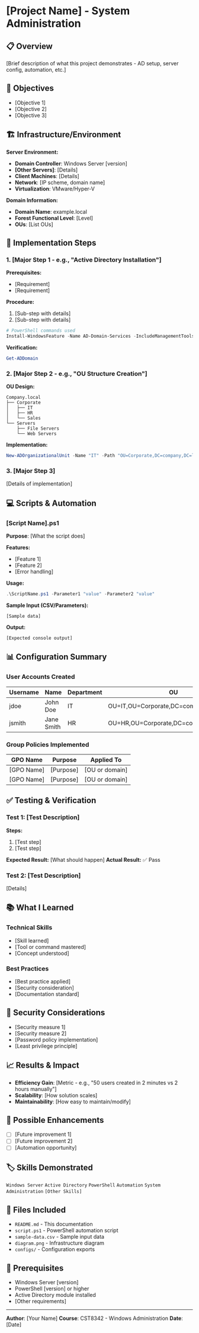 # [Project Name] - System Administration

## 📋 Overview

[Brief description of what this project demonstrates - AD setup, server config, automation, etc.]

## 🎯 Objectives

- [Objective 1]
- [Objective 2]
- [Objective 3]

## 🏗️ Infrastructure/Environment

**Server Environment:**
- **Domain Controller**: Windows Server [version]
- **[Other Servers]**: [Details]
- **Client Machines**: [Details]
- **Network**: [IP scheme, domain name]
- **Virtualization**: VMware/Hyper-V

**Domain Information:**
- **Domain Name**: example.local
- **Forest Functional Level**: [Level]
- **OUs**: [List OUs]

## 🔧 Implementation Steps

### 1. [Major Step 1 - e.g., "Active Directory Installation"]

**Prerequisites:**
- [Requirement]
- [Requirement]

**Procedure:**
1. [Sub-step with details]
2. [Sub-step with details]

```powershell
# PowerShell commands used
Install-WindowsFeature -Name AD-Domain-Services -IncludeManagementTools
```

**Verification:**
```powershell
Get-ADDomain
```

### 2. [Major Step 2 - e.g., "OU Structure Creation"]

**OU Design:**
```
Company.local
├── Corporate
│   ├── IT
│   ├── HR
│   └── Sales
└── Servers
    ├── File Servers
    └── Web Servers
```

**Implementation:**
```powershell
New-ADOrganizationalUnit -Name "IT" -Path "OU=Corporate,DC=company,DC=local"
```

### 3. [Major Step 3]

[Details of implementation]

## 💻 Scripts & Automation

### [Script Name].ps1

**Purpose**: [What the script does]

**Features:**
- [Feature 1]
- [Feature 2]
- [Error handling]

**Usage:**
```powershell
.\ScriptName.ps1 -Parameter1 "value" -Parameter2 "value"
```

**Sample Input (CSV/Parameters):**
```csv
[Sample data]
```

**Output:**
```
[Expected console output]
```

## 📊 Configuration Summary

### User Accounts Created

| Username | Name | Department | OU |
|----------|------|------------|-----|
| jdoe | John Doe | IT | OU=IT,OU=Corporate,DC=company,DC=local |
| jsmith | Jane Smith | HR | OU=HR,OU=Corporate,DC=company,DC=local |

### Group Policies Implemented

| GPO Name | Purpose | Applied To |
|----------|---------|------------|
| [GPO Name] | [Purpose] | [OU or domain] |
| [GPO Name] | [Purpose] | [OU or domain] |

## ✅ Testing & Verification

### Test 1: [Test Description]
**Steps:**
1. [Test step]
2. [Test step]

**Expected Result:** [What should happen]
**Actual Result:** ✅ Pass

### Test 2: [Test Description]
[Details]

## 📚 What I Learned

### Technical Skills
- [Skill learned]
- [Tool or command mastered]
- [Concept understood]

### Best Practices
- [Best practice applied]
- [Security consideration]
- [Documentation standard]

## 🔐 Security Considerations

- [Security measure 1]
- [Security measure 2]
- [Password policy implementation]
- [Least privilege principle]

## 📈 Results & Impact

- **Efficiency Gain**: [Metric - e.g., "50 users created in 2 minutes vs 2 hours manually"]
- **Scalability**: [How solution scales]
- **Maintainability**: [How easy to maintain/modify]

## 🎯 Possible Enhancements

- [ ] [Future improvement 1]
- [ ] [Future improvement 2]
- [ ] [Automation opportunity]

## 🏷️ Skills Demonstrated

`Windows Server` `Active Directory` `PowerShell` `Automation` `System Administration` `[Other Skills]`

## 📁 Files Included

- `README.md` - This documentation
- `script.ps1` - PowerShell automation script
- `sample-data.csv` - Sample input data
- `diagram.png` - Infrastructure diagram
- `configs/` - Configuration exports

## 📖 Prerequisites

- Windows Server [version]
- PowerShell [version] or higher
- Active Directory module installed
- [Other requirements]

---

**Author**: [Your Name]
**Course**: CST8342 - Windows Administration
**Date**: [Date]
